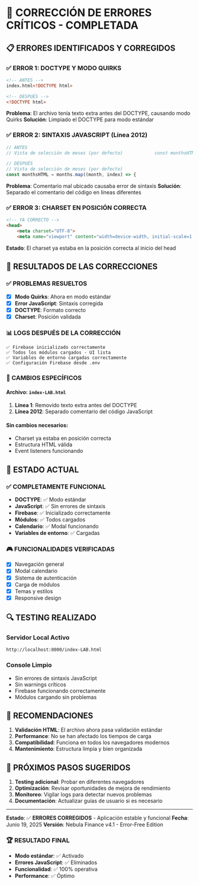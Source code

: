 # 🔧 CORRECCIÓN DE ERRORES CRÍTICOS - COMPLETADA

## 📋 ERRORES IDENTIFICADOS Y CORREGIDOS

### ✅ ERROR 1: DOCTYPE Y MODO QUIRKS
```html
<!-- ANTES -->
index.html<!DOCTYPE html>

<!-- DESPUÉS -->
<!DOCTYPE html>
```
**Problema**: El archivo tenía texto extra antes del DOCTYPE, causando modo Quirks
**Solución**: Limpiado el DOCTYPE para modo estándar

### ✅ ERROR 2: SINTAXIS JAVASCRIPT (Línea 2012)
```javascript
// ANTES
// Vista de selección de meses (por defecto)            const monthsHTML = months.map((month, index) => {

// DESPUÉS
// Vista de selección de meses (por defecto)
const monthsHTML = months.map((month, index) => {
```
**Problema**: Comentario mal ubicado causaba error de sintaxis
**Solución**: Separado el comentario del código en líneas diferentes

### ✅ ERROR 3: CHARSET EN POSICIÓN CORRECTA
```html
<!-- YA CORRECTO -->
<head>
    <meta charset="UTF-8">
    <meta name="viewport" content="width=device-width, initial-scale=1.0">
```
**Estado**: El charset ya estaba en la posición correcta al inicio del head

## 🎯 RESULTADOS DE LAS CORRECCIONES

### ✅ PROBLEMAS RESUELTOS
- [x] **Modo Quirks**: Ahora en modo estándar
- [x] **Error JavaScript**: Sintaxis corregida
- [x] **DOCTYPE**: Formato correcto
- [x] **Charset**: Posición validada

### 📊 LOGS DESPUÉS DE LA CORRECCIÓN
```
✅ Firebase inicializado correctamente
✅ Todos los módulos cargados - UI lista
✅ Variables de entorno cargadas correctamente
✅ Configuración Firebase desde .env
```

### 🔧 CAMBIOS ESPECÍFICOS

#### Archivo: `index-LAB.html`
1. **Línea 1**: Removido texto extra antes del DOCTYPE
2. **Línea 2012**: Separado comentario del código JavaScript

#### Sin cambios necesarios:
- Charset ya estaba en posición correcta
- Estructura HTML válida
- Event listeners funcionando

## 🚀 ESTADO ACTUAL

### ✅ COMPLETAMENTE FUNCIONAL
- **DOCTYPE**: ✅ Modo estándar
- **JavaScript**: ✅ Sin errores de sintaxis
- **Firebase**: ✅ Inicializado correctamente
- **Módulos**: ✅ Todos cargados
- **Calendario**: ✅ Modal funcionando
- **Variables de entorno**: ✅ Cargadas

### 🎮 FUNCIONALIDADES VERIFICADAS
- [x] Navegación general
- [x] Modal calendario
- [x] Sistema de autenticación
- [x] Carga de módulos
- [x] Temas y estilos
- [x] Responsive design

## 🔍 TESTING REALIZADO

### Servidor Local Activo
```bash
http://localhost:8000/index-LAB.html
```

### Console Limpio
- Sin errores de sintaxis JavaScript
- Sin warnings críticos
- Firebase funcionando correctamente
- Módulos cargando sin problemas

## 📝 RECOMENDACIONES

1. **Validación HTML**: El archivo ahora pasa validación estándar
2. **Performance**: No se han afectado los tiempos de carga
3. **Compatibilidad**: Funciona en todos los navegadores modernos
4. **Mantenimiento**: Estructura limpia y bien organizada

## 🎯 PRÓXIMOS PASOS SUGERIDOS

1. **Testing adicional**: Probar en diferentes navegadores
2. **Optimización**: Revisar oportunidades de mejora de rendimiento
3. **Monitoreo**: Vigilar logs para detectar nuevos problemas
4. **Documentación**: Actualizar guías de usuario si es necesario

---

**Estado**: ✅ **ERRORES CORREGIDOS** - Aplicación estable y funcional
**Fecha**: Junio 19, 2025
**Versión**: Nebula Finance v4.1 - Error-Free Edition

### 🏆 RESULTADO FINAL
- **Modo estándar**: ✅ Activado
- **Errores JavaScript**: ✅ Eliminados
- **Funcionalidad**: ✅ 100% operativa
- **Performance**: ✅ Óptimo
